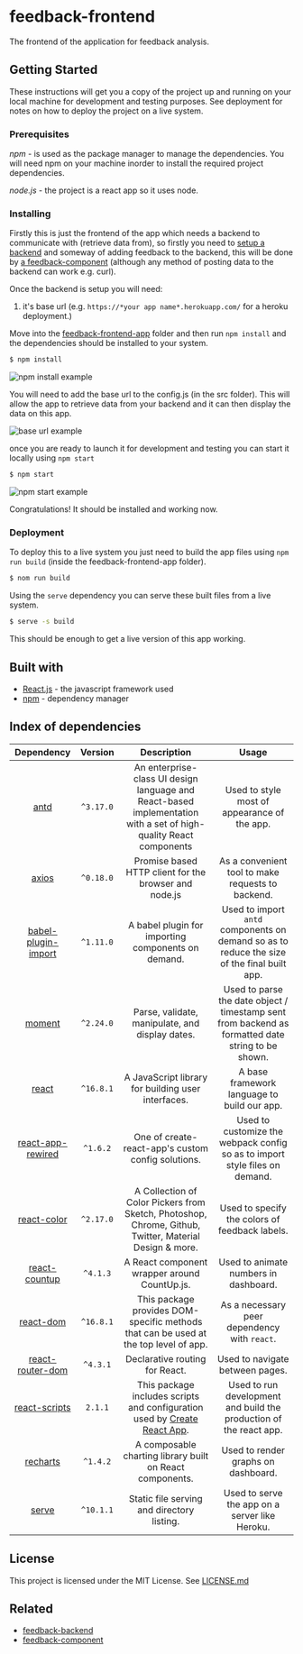 # feedback-frontend

The frontend of the application for feedback analysis.

## Getting Started
These instructions will get you a copy of the project up and running on your local machine for development and testing purposes. See deployment for notes on how to deploy the project on a live system. 

### Prerequisites
*npm* - is used as the package manager to manage the dependencies. You will need npm on your machine inorder to install the required project dependencies.

*node.js* - the project is a react app so it uses node.

### Installing
Firstly this is just the frontend of the app which needs a backend to communicate with (retrieve data from), so firstly you need to [setup a backend](https://github.com/GRP-17/feedback-backend) and someway of adding feedback to the backend, this will be done by [a feedback-component](https://github.com/GRP-17/feedback-component) (although any method of posting data to the backend can work e.g. curl).

Once the backend is setup you will need:
1. it's base url (e.g. `https://*your app name*.herokuapp.com/` for a heroku deployment.)

Move into the [feedback-frontend-app](https://github.com/GRP-17/feedback-frontend/wiki/Project-File-Structure#feedback-frontend-app) folder and then run `npm install` and the dependencies should be installed to your system.
```bash
$ npm install
```

![npm install example](https://user-images.githubusercontent.com/43950567/56083270-78c75200-5e1a-11e9-991a-d926fa851b48.PNG)

You will need to add the base url to the config.js (in the src folder). This will allow the app to retrieve data from your backend and it can then display the data on this app.

![base url example](https://user-images.githubusercontent.com/43950567/56083316-1b7fd080-5e1b-11e9-9f02-95c3aff80121.PNG)

once you are ready to launch it for development and testing you can start it locally using `npm start`
```bash
$ npm start
```

![npm start example](https://user-images.githubusercontent.com/43950567/56084106-2d1aa580-5e26-11e9-8d45-3bf21d979341.PNG)

Congratulations! It should be installed and working now.

### Deployment
To deploy this to a live system you just need to build the app files using `npm run build` (inside the feedback-frontend-app folder).
```bash
$ nom run build
```

Using the `serve` dependency you can serve these built files from a live system. 
```bash
$ serve -s build
```

This should be enough to get a live version of this app working.


## Built with
- [React.js](https://reactjs.org/) - the javascript framework used
- [npm](https://www.npmjs.com/) - dependency manager

## Index of dependencies

|                          Dependency                          |  Version  |                         Description                          |                            Usage                             |
| :----------------------------------------------------------: | :-------: | :----------------------------------------------------------: | :----------------------------------------------------------: |
|                 [antd](https://ant.design/)                  | `^3.17.0` | An enterprise-class UI design language and React-based implementation with a set of high-quality React components |         Used to style most of appearance of the app.         |
|           [axios](https://github.com/axios/axios)            | `^0.18.0` |    Promise based HTTP client for the browser and node.js     |      As a convenient tool to make requests to backend.       |
| [babel-plugin-import](https://github.com/ant-design/babel-plugin-import) | `^1.11.0` |      A babel plugin for importing components on demand.      | Used to import `antd` components on demand so as to reduce the size of the final built app. |
|                [moment](http://momentjs.com/)                | `^2.24.0` |       Parse, validate, manipulate, and display dates.        | Used to parse the date object / timestamp sent from backend as formatted date string to be shown. |
|                [react](https://reactjs.org/)                 | `^16.8.1` |      A JavaScript library for building user interfaces.      |         A base framework language to build our app.          |
| [react-app-rewired](https://github.com/timarney/react-app-rewired) | `^1.6.2`  |      One of create-react-app's custom config solutions.      | Used to customize the webpack config so as to import style files on demand. |
|   [react-color](http://casesandberg.github.io/react-color)   | `^2.17.0` | A Collection of Color Pickers from Sketch, Photoshop, Chrome, Github, Twitter, Material Design & more. |        Used to specify the colors of feedback labels.        |
| [react-countup](https://github.com/glennreyes/react-countup) | `^4.1.3`  |         A React component wrapper around CountUp.js.         |            Used to animate numbers in dashboard.             |
|     [react-dom](https://reactjs.org/docs/react-dom.html)     | `^16.8.1` | This package provides DOM-specific methods that can be used at the top level of app. |         As a necessary peer dependency with `react`.         |
|  [react-router-dom](https://reacttraining.com/react-router)  | `^4.3.1`  |                Declarative routing for React.                |               Used to navigate between pages.                |
| [react-scripts](https://github.com/facebook/create-react-app) |  `2.1.1`  | This package includes scripts and configuration used by [Create React App](https://github.com/facebook/create-react-app). | Used to run development and build the production of the react app. |
|               [recharts](http://recharts.org)                | `^1.4.2`  |   A composable charting library built on React components.   |             Used to render graphs on dashboard.              |
|            [serve](https://github.com/zeit/serve)            | `^10.1.1` |          Static file serving and directory listing.          |        Used to serve the app on a server like Heroku.        |

## License
This project is licensed under the MIT License. See [LICENSE.md](/LICENSE)

## Related
- [feedback-backend](https://github.com/GRP-17/feedback-backend)
- [feedback-component](https://github.com/GRP-17/feedback-component)
